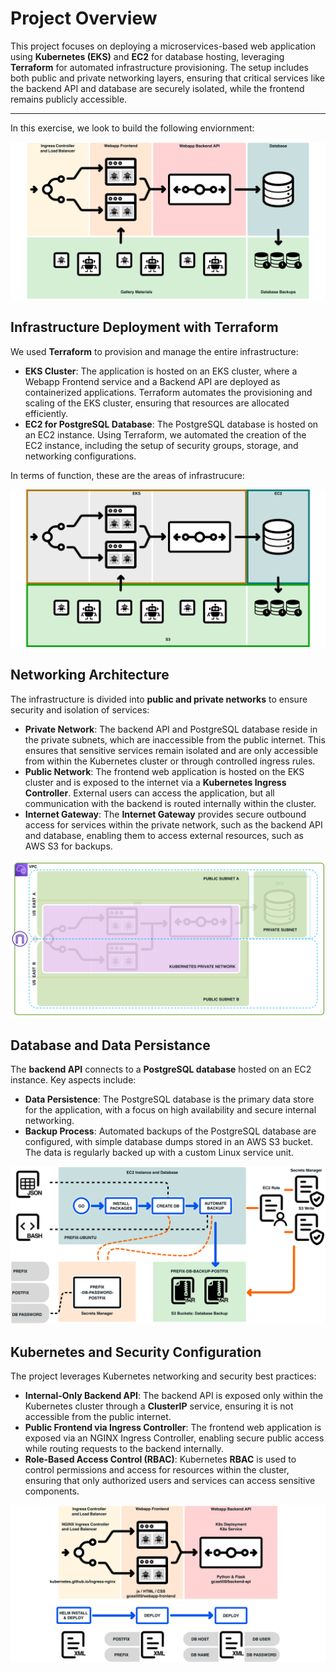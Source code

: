 # Project Overview

This project focuses on deploying a microservices-based web application using **Kubernetes (EKS)** and **EC2** for database hosting, leveraging **Terraform** for automated infrastructure provisioning. The setup includes both public and private networking layers, ensuring that critical services like the backend API and database are securely isolated, while the frontend remains publicly accessible.

---

In this exercise, we look to build the following enviornment:

![Target Environment](images/slide_01.png)

## Infrastructure Deployment with Terraform

We used **Terraform** to provision and manage the entire infrastructure:
- **EKS Cluster**: The application is hosted on an EKS cluster, where a Webapp Frontend service and a Backend API are deployed as containerized applications. Terraform automates the provisioning and scaling of the EKS cluster, ensuring that resources are allocated efficiently.
- **EC2 for PostgreSQL Database**: The PostgreSQL database is hosted on an EC2 instance. Using Terraform, we automated the creation of the EC2 instance, including the setup of security groups, storage, and networking configurations.

In terms of function, these are the areas of infrastrucure:

![AWS Services](images/slide_02.png)

## Networking Architecture

The infrastructure is divided into **public and private networks** to ensure security and isolation of services:
- **Private Network**: The backend API and PostgreSQL database reside in the private subnets, which are inaccessible from the public internet. This ensures that sensitive services remain isolated and are only accessible from within the Kubernetes cluster or through controlled ingress rules.
- **Public Network**: The frontend web application is hosted on the EKS cluster and is exposed to the internet via a **Kubernetes Ingress Controller**. External users can access the application, but all communication with the backend is routed internally within the cluster.
- **Internet Gateway**: The **Internet Gateway** provides secure outbound access for services within the private network, such as the backend API and database, enabling them to access external resources, such as AWS S3 for backups.

![Network Alignment](images/slide_10.png)

## Database and Data Persistance

The **backend API** connects to a **PostgreSQL database** hosted on an EC2 instance. Key aspects include:
- **Data Persistence**: The PostgreSQL database is the primary data store for the application, with a focus on high availability and secure internal networking.
- **Backup Process**: Automated backups of the PostgreSQL database are configured, with simple database dumps stored in an AWS S3 bucket. The data is regularly backed up with a custom Linux service unit.

![Database](images/slide_07.png)

## Kubernetes and Security Configuration

The project leverages Kubernetes networking and security best practices:
- **Internal-Only Backend API**: The backend API is exposed only within the Kubernetes cluster through a **ClusterIP** service, ensuring it is not accessible from the public internet.
- **Public Frontend via Ingress Controller**: The frontend web application is exposed via an NGINX Ingress Controller, enabling secure public access while routing requests to the backend internally.
- **Role-Based Access Control (RBAC)**: Kubernetes **RBAC** is used to control permissions and access for resources within the cluster, ensuring that only authorized users and services can access sensitive components.

![Kubernets](images/slide_09.png)
